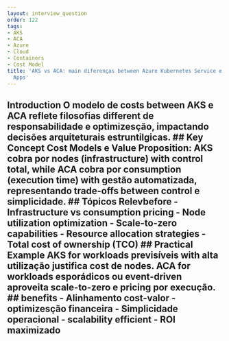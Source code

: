 ```yaml
---
layout: interview_question
order: 122
tags:
- AKS
- ACA
- Azure
- Cloud
- Containers
- Cost Model
title: 'AKS vs ACA: main diferenças between Azure Kubernetes Service e Azure Container
  Apps'
---
```


## Introduction O modelo de costs between AKS e ACA reflete filosofias different de responsabilidade e optimizesção, impactando decisões arquiteturais estruntilgicas. ## Key Concept **Cost Models e Value Proposition**: AKS cobra por nodes (infrastructure) with control total, while ACA cobra por consumption (execution time) with gestão automatizada, representando trade-offs between control e simplicidade. ## Tópicos Relevbefore - Infrastructure vs consumption pricing - Node utilization optimization - Scale-to-zero capabilities - Resource allocation strategies - Total cost of ownership (TCO) ## Practical Example AKS for workloads previsíveis with alta utilização justifica cost de nodes. ACA for workloads esporádicos ou event-driven aproveita scale-to-zero e pricing por execução. ## benefits - Alinhamento cost-valor - optimizesção financeira - Simplicidade operacional - scalability efficient - ROI maximizado